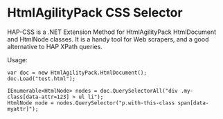 HtmlAgilityPack CSS Selector
=======

HAP-CSS is a .NET Extension Method for HtmlAgilityPack HtmlDocument and HtmlNode classes.
It is a handy tool for Web scrapers, and a good alternative to HAP XPath queries.

Usage:

    var doc = new HtmlAgilityPack.HtmlDocument();
    doc.Load("test.html");
  
    IEnumerable<HtmlNode> nodes = doc.QuerySelectorAll("div .my-class[data-attr=123] > ul li");
    HtmlNode node = nodes.QuerySelector("p.with-this-class span[data-myattr]");

